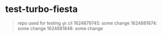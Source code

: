 # test-turbo-fiesta

> repo used for testing `gh` cli
1624879745: some change
1624881674: some change
1624881848: some change
